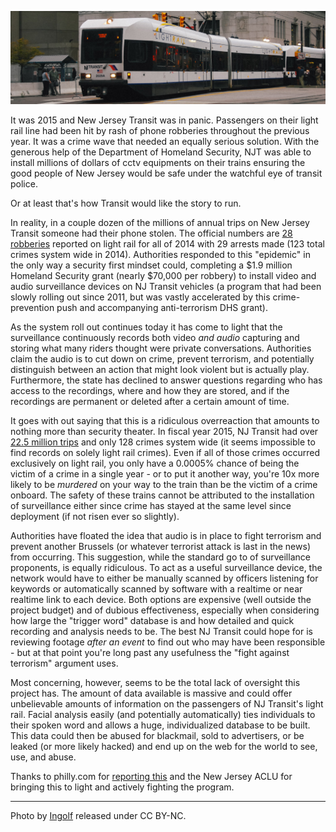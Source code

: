 ![](train2.jpg)

It was 2015 and New Jersey Transit was in panic. Passengers on their light rail line had been hit by rash of phone robberies throughout the previous year. It was a crime wave that needed an equally serious solution. With the generous help of the Department of Homeland Security, NJT was able to install millions of dollars of cctv equipments on their trains ensuring the good people of New Jersey would be safe under the watchful eye of transit police.

Or at least that's how Transit would like the story to run.

In reality, in a couple dozen of the millions of annual trips on New Jersey Transit someone had their phone stolen. The official numbers are [28 robberies](http://www.nj.com/traffic/index.ssf/2015/04/nj_transit_installing_cameras_on_all_light_rail_trains_in_response_to_spate_of_robberies.html) reported on light rail for all of 2014 with 29 arrests made (123 total crimes system wide in 2014). Authorities responded to this "epidemic" in the only way a security first mindset could, completing a $1.9 million Homeland Security grant (nearly $70,000 per robbery) to install video and audio surveillance devices on NJ Transit vehicles (a program that had been slowly rolling out since 2011, but was vastly accelerated by this crime-prevention push and accompanying anti-terrorism DHS grant).

As the system roll out continues today it has come to light that the surveillance continuously records both video *and audio* capturing and storing what many riders thought were private conversations. Authorities claim the audio is to cut down on crime, prevent terrorism, and potentially distinguish between an action that might look violent but is actually play. Furthermore, the state has declined to answer questions regarding who has access to the recordings, where and how they are stored, and if the recordings are permanent or deleted after a certain amount of time.

It goes with out saying that this is a ridiculous overreaction that amounts to nothing more than security theater. In fiscal year 2015, NJ Transit had over [22.5 million trips](https://www.njtransit.com/pdf/FactsAtaGlance.pdf) and only 128 crimes system wide (it seems impossible to find records on solely light rail crimes). Even if all of those crimes occurred exclusively on light rail, you only have a 0.0005% chance of being the victim of a crime in a single year - or to put it another way, you're 10x more likely to be *murdered* on your way to the train than be the victim of a crime onboard. The safety of these trains cannot be attributed to the installation of surveillance either since crime has stayed at the same level since deployment (if not risen ever so slightly).

Authorities have floated the idea that audio is in place to fight terrorism and prevent another Brussels (or whatever terrorist attack is last in the news) from occurring. This suggestion, while the standard go to of surveillance proponents, is equally ridiculous. To act as a useful surveillance device, the network would have to either be manually scanned by officers listening for keywords or automatically scanned by software with a realtime or near realtime link to each device. Both options are expensive (well outside the project budget) and of dubious effectiveness, especially when considering how large the "trigger word" database is and how detailed and quick recording and analysis needs to be. The best NJ Transit could hope for is reviewing footage *after an event* to find out who may have been responsible - but at that point you're long past any usefulness the "fight against terrorism" argument uses.

Most concerning, however, seems to be the total lack of oversight this project has. The amount of data available is massive and could offer unbelievable amounts of information on the passengers of NJ Transit's light rail. Facial analysis easily (and potentially automatically) ties individuals to their spoken word and allows a huge, individualized database to be built. This data could then be abused for blackmail, sold to advertisers, or be leaked (or more likely hacked) and end up on the web for the world to see, use, and abuse.

Thanks to philly.com for [reporting this](http://www.philly.com/philly/business/transportation/20160413_ACLU_questions_NJ_Transit_s_use_of_video__audio_recordings.html) and the New Jersey ACLU for bringing this to light and actively fighting the program.

---

Photo by [Ingolf](https://www.flickr.com/photos/mrgniqq/) released under CC BY-NC.
